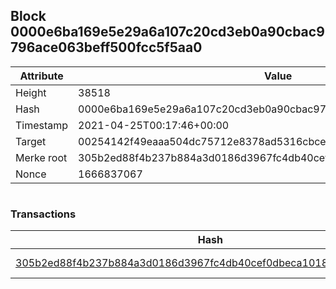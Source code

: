 ## Block 0000e6ba169e5e29a6a107c20cd3eb0a90cbac9796ace063beff500fcc5f5aa0

Attribute | Value
--- | ---
Height | 38518
Hash | 0000e6ba169e5e29a6a107c20cd3eb0a90cbac9796ace063beff500fcc5f5aa0
Timestamp | 2021-04-25T00:17:46+00:00
Target | 00254142f49eaaa504dc75712e8378ad5316cbcead634704b3734b6271167cc4
Merke root | 305b2ed88f4b237b884a3d0186d3967fc4db40cef0dbeca101835f93e7f479a7
Nonce | 1666837067

```

```

### Transactions

Hash | Amount
--- | ---
[305b2ed88f4b237b884a3d0186d3967fc4db40cef0dbeca101835f93e7f479a7](305b2ed88f4b237b884a3d0186d3967fc4db40cef0dbeca101835f93e7f479a7.md) | 10.00000000 SKEPTI 
